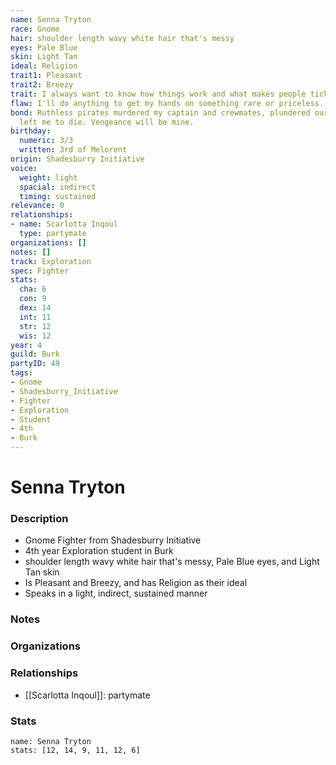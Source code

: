 ```yaml
---
name: Senna Tryton
race: Gnome
hair: shoulder length wavy white hair that's messy
eyes: Pale Blue
skin: Light Tan
ideal: Religion
trait1: Pleasant
trait2: Breezy
trait: I always want to know how things work and what makes people tick.
flaw: I'll do anything to get my hands on something rare or priceless.
bond: Ruthless pirates murdered my captain and crewmates, plundered our ship, and
  left me to die. Vengeance will be mine.
birthday:
  numeric: 3/3
  written: 3rd of Melorent
origin: Shadesburry Initiative
voice:
  weight: light
  spacial: indirect
  timing: sustained
relevance: 0
relationships:
- name: Scarlotta Inqoul
  type: partymate
organizations: []
notes: []
track: Exploration
spec: Fighter
stats:
  cha: 6
  con: 9
  dex: 14
  int: 11
  str: 12
  wis: 12
year: 4
guild: Burk
partyID: 49
tags:
- Gnome
- Shadesburry_Initiative
- Fighter
- Exploration
- Student
- 4th
- Burk
---
```

# Senna Tryton
### Description
- Gnome Fighter from Shadesburry Initiative
- 4th year Exploration student in Burk
- shoulder length wavy white hair that's messy, Pale Blue eyes, and Light Tan skin
- Is Pleasant and Breezy, and has Religion as their ideal
- Speaks in a light, indirect, sustained manner

### Notes

### Organizations

### Relationships
- [[Scarlotta Inqoul]]: partymate

### Stats
```statblock
name: Senna Tryton
stats: [12, 14, 9, 11, 12, 6]
```